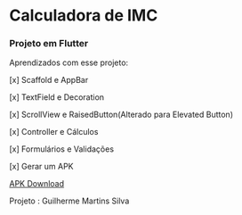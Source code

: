 # Calculadora de IMC
### Projeto em Flutter
Aprendizados com esse projeto:

[x] Scaffold e AppBar

[x] TextField e Decoration

[x] ScrollView e RaisedButton(Alterado para Elevated Button)

[x] Controller e Cálculos

[x] Formulários e Validações

[x] Gerar um APK 

[APK Download](https://drive.google.com/file/d/1qdWpSoo7YKIV8hqvwfJyZ_7H3lIBRGUj/view?usp=sharing)

Projeto : Guilherme Martins Silva

